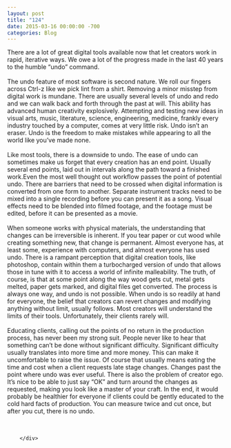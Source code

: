 ```yaml
---
layout: post
title: "124"
date: 2015-03-16 00:00:00 -700
categories: Blog
---
```


<div class="blog-content">
				<div class="paragraph" style="text-align:left;"><span style=""><span style="">There are a lot of great digital tools available now that let creators work in rapid, iterative ways. We owe a lot of the progress made in the last 40 years to the humble &ldquo;undo&rdquo; command.</span><br><span style=""></span><br><span style=""></span><span style="">The undo feature of most software is second nature. We roll our fingers across Ctrl-z like we pick lint from a shirt. Removing a minor misstep from digital work is mundane. There are usually several levels of undo and redo and we can walk back and forth through the past at will. This ability has advanced human creativity explosively. Attempting and testing new ideas in visual arts, music, literature, science, engineering, medicine, frankly every industry touched by a computer, comes at very little risk. Undo isn&rsquo;t an eraser. Undo is the freedom to make mistakes while appearing to all the world like you&rsquo;ve made none. </span><br><span style=""></span><br><span style=""></span><span style="">Like most tools, there is a downside to undo. The ease of undo can sometimes make us forget that every creation has an end point. Usually several end points, laid out in intervals along the path toward a finished work.Even the most well thought out workflow passes the point of potential undo. There are barriers that need to be crossed when digital information is converted from one form to another. Separate instrument tracks need to be mixed into a single recording before you can present it as a song. Visual effects need to be blended into filmed footage, and the footage must be edited, before it can be presented as a movie. </span><br><span style=""></span><br><span style=""></span><span style="">When someone works with physical materials, the understanding that changes can be irreversible is inherent. If you tear paper or cut wood while creating something new, that change is permanent. Almost everyone has, at least some, experience with computers, and almost everyone has used undo. There is a rampant perception that digital creation tools, like photoshop, contain within them a turbocharged version of undo that allows those in tune with it to access a world of infinite malleability. The truth, of course, is that at some point along the way wood gets cut, metal gets melted, paper gets marked, and digital files get converted. The process is always one way, and undo is not possible. When undo is so readily at hand for everyone, the belief that creators can revert changes and modifying anything without limit, usually follows. Most creators will understand the limits of their tools. Unfortunately, their clients rarely will.</span><br><span style=""></span><br><span style=""></span><span style="">Educating clients, calling out the points of no return in the production process, has never been my strong suit. People never like to hear that something can&rsquo;t be done without significant difficulty. Significant difficulty usually translates into more time and more money. This can make it uncomfortable to raise the issue. Of course that usually means eating the time and cost when a client requests late stage changes. Changes past the point where undo was ever useful. There is also the problem of creator ego. It&rsquo;s nice to be able to just say &ldquo;OK&rdquo; and turn around the changes as requested, making you look like a master of your craft. In the end, it would probably be healthier for everyone if clients could be gently educated to the cold hard facts of production. You can measure twice and cut once, but after you cut, there is no undo. </span><br><span style=""></span><br><span style=""></span><br></span></div>

		</div>
        